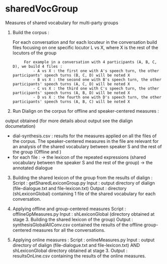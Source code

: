 # sharedVocGroup
Measures of shared vocabulary for multi-party groups


1. Build the corpus : 

    For each conversation and for each locuteur in the conversation 
        build files focusing on one specific locutor 
            L vs X, where X is the rest of the locutors of the group
            
            For example in a conversation with 4 participants (A, B, C, D), we build 4 files : 
                - A vs X : the first one with A's speech turn, the other participants' speech turns (B, C, D) will be noted X
                - B vs X : the second one with B's speech turn, the other participants' speech turns (A, C, D) will be noted X
                - C vs X : the third one with C's speech turn, the other participants' speech turns (A, B, D) will be noted X
                - D vs X : the fourth one with D's speech turn, the other participants' speech turns (A, B, C) will be noted X 
                

2. Run Dialign on the corpus for offline and speaker-centered measures : 

output obtained (for more details about output see the dialign documetation)
- dial-synthesis.csv : results for the measures applied on all the files of the corpus. The speaker-centered measures in the file are relevant for an analysis of the shared vocabulary between speaker S and the rest of the group (Offline and )
- for each file : 
    -> the lexicon of the repeated expressions (shared vocabulary between the speaker S and the rest of the group)
    -> the annotated dialogue
 

3. Building the shared lexicon of the group from the results of dialign : 
    Script : getSharedLexiconGroup.py
    Input : output directory of dialign (file-dialogue.txt and file-lexicon.txt)
    Output : directory (shLexiconGlobal) containing 1 file of the shared vocabulary for each conversation. 

4. Applying offline and group-centered measures
    Script : offlineGpMeasures.py
    Input : shLexiconGlobal (directory obtained at stage 3. Building the shared lexicon of the group)
    Output : synthesisGlobalAllConv.csv contained the results of the offline group-centered measures for all the conversations. 

5. Applying online measures : 
    Script : onlineMeasures.py
    Input : output directory of dialign (file-dialogue.txt and file-lexicon.txt) AND shLexiconGlobal directory obtained at stage 3. 
    Output : resultsOnLine.csv containing the results of the online measures. 
